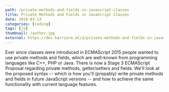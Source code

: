 ```yaml
---
path: /private-methods-and-fields-in-javascript-classes
title: Private Methods and Fields in JavaScript Classes
date: 2019-03-13
categories: [coding]
tags: [js]
thumbnail: /author.jpg
external: https://dev.karriere.at/a/private-methods-and-fields-in-javascript-classes
---
```


Ever since classes were introduced in ECMAScript 2015 people wanted to use private methods and fields, which are well-known from programming languages like C++, PHP or Java. There is now a Stage 3 ECMAScript Proposal regarding private methods, getter/setters and fields. We'll look at the proposed syntax -- which is how you'll (propably) write private methods and fields in future JavaScript versions -- and how to achieve the same functionality with current language features.

<!--

Ever since classes were introduced in ECMAScript 2015 people wanted to use private methods and fields, which are well-known from programming languages like C++, PHP or Java. There is now a [Stage 3 ECMAScript Proposal][Proposal] regarding private methods, getter/setters and fields. We'll look at the proposed syntax -- which is how you'll (propably) write private methods and fields in future JavaScript versions -- and how to achieve the same functionality with current language features.

What is a Stage 3 ECMAScript Proposal you might ask? Since ECMAScript 2015 (commonly known as ES6) new language features have to go through [four stages][The TC39 Process], before they're added to the official [ECMAScript Language Specification][ECMAScript]. The TC39 committee decides whether a feature proposal is worth looking into and what stage it's currently at. A proposal gets refined until the committee decides to change its stage. When a feature reaches stage 4 it will be added to the formal language specification and everyone can start implementing (if they haven't done so already) and using it.

The proposal "Private methods and getter/setters for JavaScript classes" suggests that,

> To make methods, getter/setters or fields private, [we] just give them a name starting with #.

Let's write a minimal `Counter` class as an example:

```js
class Counter {
    #value = 0;
    get value() {
        return this.#value;
    }
    increment() {
        this.#value++;
    }
}

const c = new Counter();
c.increment();
c.increment();
c.increment();
console.log(c.value); // 3
```

The `value` property of `Counter` instances can't be accessed if you don't provide getter/setter functions. The same is true for private methods (`#myPrivateMethod() { ... }`).

If you want to use private methods and fields right now, without waiting for the proposal's acceptance, you can use [WeakMap]. A weak map is a collection where keys are weakly referenced and have to be objects, in this example an instance of `Counter`:

```js
const privates = new WeakMap();

class Counter {
    constructor() {
        privates.set(this, {
            value: 0
        });
    }

    get value() {
        return privates.get(this).value;
    }

    increment() {
        privates.get(this).value += 1;
    }
}

const c = new Counter();
c.increment();
c.increment();
c.increment();
c.value = NaN; // Doesn’t do anything …
console.log(Object.getOwnPropertyNames(c)); // []
console.log(c.value); // 3
```

The concept isn't as fragile as a naming convention for private fields, like prefixing fields with an underscore (`this._privateField`). It's also more memory-efficient than using closures for privacy.
 
You might argue that the `privates` variable, which holds the weak map, can be accessed by anyone. However, if your counter is a module, and the class is exported via `module.exports = Counter;`, the weak map is inaccessible by other modules.

This example is actually what [Babel] does when transforming private methods and fields, although [Babel's code][Babel REPL] is more elaborate. Using Babel is a another way you can use private fields right now in your JavaScript code. You can also use TypeScript, but it has a different syntax (the familiar `private` keyword), which might differ from the ECMAScript language specification when the proposal we've talked about reaches stage 4.

There you have it, three way's of using private members in your JavaScript classes. Let me know if this article has helped you or if you have any feedback.

[Proposal]: https://github.com/tc39/proposal-private-methods
[The TC39 Process]: https://tc39.github.io/process-document/
[ECMAScript]: https://tc39.github.io/ecma262/
[WeakMap]: https://developer.mozilla.org/en-US/docs/Web/JavaScript/Reference/Global_Objects/WeakMap
[Babel]: https://babeljs.io/
[Babel REPL]: https://babeljs.io/repl#?babili=false&browsers=&build=&builtIns=false&spec=false&loose=false&code_lz=MYGwhgzhAEDCD2BXAdgFwKYCdoG8BQ0h0AxAG5giLrQC80ADANwFEDm6q05l6AFAJS4WRIpg6JMyaKgAWASwgA6MhSrMRAX2HQ5yYGIC26NAKEiRshcu5UA1LfVEtWvMHjIInYLWjJ0AdzgkNCwBZmBFXX10IxN-cMi9Q2NUMNdE6NjU-Nd3CHgQdEUQeFZeCJt0eOgAehroAGY8IA&debug=false&forceAllTransforms=false&shippedProposals=false&circleciRepo=&evaluate=true&fileSize=false&timeTravel=false&sourceType=module&lineWrap=true&presets=stage-3&prettier=false&targets=&version=7.3.4

-->
